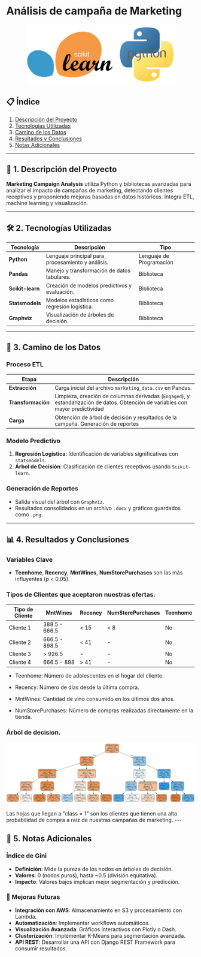 # Análisis de campaña de Marketing
<p align="center">
  <img src="images/portada.jpg" alt="portada" width="400"/>
</p>



## 📋 Índice
1. [Descripción del Proyecto](#descripcion-del-proyecto)
2. [Tecnologías Utilizadas](#tecnologias-utilizadas)
3. [Camino de los Datos](#camino-de-los-datos)
4. [Resultados y Conclusiones](#resultados-y-conclusiones)
5. [Notas Adicionales](#notal-adicionales)

---

## 📌 1. Descripción del Proyecto
**Marketing Campaign Analysis** utiliza Python y bibliotecas avanzadas para analizar el impacto de campañas de marketing, detectando clientes receptivos y proponiendo mejoras basadas en datos históricos. Integra ETL, machine learning y visualización.

---

## 🛠️ 2. Tecnologías Utilizadas

| **Tecnología**      | **Descripción**                                                      | **Tipo**            |
|----------------------|----------------------------------------------------------------------|---------------------|
| **Python**           | Lenguaje principal para procesamiento y análisis.                  | Lenguaje de Programación |
| **Pandas**           | Manejo y transformación de datos tabulares.                        | Biblioteca          |
| **Scikit-learn**     | Creación de modelos predictivos y evaluación.                      | Biblioteca          |
| **Statsmodels**      | Modelos estadísticos como regresión logística.                     | Biblioteca          |
| **Graphviz**         | Visualización de árboles de decisión.                              | Biblioteca          |



---

## 🔄 3. Camino de los Datos

### Proceso ETL
| **Etapa**          | **Descripción**                                                      |
|---------------------|----------------------------------------------------------------------|
| **Extracción**      | Carga inicial del archivo `marketing_data.csv` en Pandas.           |
| **Transformación**  | Limpieza, creación de columnas derivadas (`Engaged`), y estandarización de datos. Obtención de variables con mayor predictividad |
| **Carga**           | Obtención de árbol de decisión y resultados de la campaña. Generación de reportes              |

### Modelo Predictivo
1. **Regresión Logística**: Identificación de variables significativas con `statsmodels`.
2. **Árbol de Decisión**: Clasificación de clientes receptivos usando `Scikit-learn`.

### Generación de Reportes
- Salida visual del árbol con `Graphviz`.
- Resultados consolidados en un archivo `.docx` y gráficos guardados como `.png`.


---

## 📊 4. Resultados y Conclusiones

### Variables Clave
- **Teenhome**, **Recency**, **MntWines**, **NumStorePurchases** son las más influyentes (p < 0.05).

### Tipos de Clientes que aceptaron nuestras ofertas.
| **Tipo de Cliente** | **MntWines**       | **Recency** | **NumStorePurchases** | **Teenhome** |
|----------------------|--------------------|-------------|------------------------|--------------|
| Cliente 1           | 388.5 - 666.5     | < 15        | < 8                   | No           |
| Cliente 2           | 666.5 - 898.5     | < 41        | -                     | No           |
| Cliente 3           | > 926.5           | -           | -                     | No            |
| Cliente 4           | 666.5 - 898       | > 41        | -                     | No           |

- Teenhome: Número de adolescentes en el hogar del cliente.

- Recency: Número de días desde la última compra.

- MntWines:  Cantidad de vino consumido en los últimos dos años.

- NumStorePurchases: Número de compras realizadas directamente en la tienda.

### Árbol de decision.

<p align="center">
  <img src="images/arboldecision.png" alt="arbol" width="auto"/>
</p>
Las hojas que llegan a "class = 1" son los clientes que tienen una alta probabilidad de compra a raíz de nuestras campañas de marketing.
---


## 📘 5. Notas Adicionales

### Índice de Gini
- **Definición**: Mide la pureza de los nodos en árboles de decisión.
- **Valores**: 0 (nodos puros), hasta ~0.5 (división equitativa).
- **Impacto**: Valores bajos implican mejor segmentación y predicción.

### 🚀 Mejoras Futuras
- **Integración con AWS**: Almacenamiento en S3 y procesamiento con Lambda.
- **Automatización**: Implementar workflows automáticos.
- **Visualización Avanzada**: Gráficos interactivos con Plotly o Dash.
- **Clusterización**: Implementar K-Means para segmentación avanzada.
- **API REST**: Desarrollar una API con Django REST Framework para consumir resultados.



